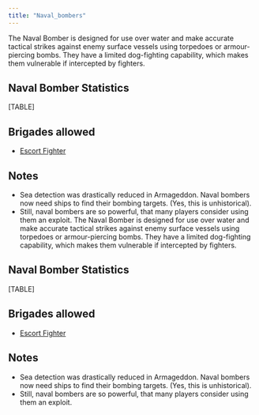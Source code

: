 ```yaml
---
title: "Naval_bombers"
---
```


The Naval Bomber is designed for use over water and make accurate
tactical strikes against enemy surface vessels using torpedoes or
armour-piercing bombs. They have a limited dog-fighting capability,
which makes them vulnerable if intercepted by fighters.

##  Naval Bomber Statistics 

[TABLE]

##  Brigades allowed 

-   [Escort Fighter](/Escort_Fighter "Escort Fighter")

##  Notes 

-   Sea detection was drastically reduced in Armageddon. Naval bombers
    now need ships to find their bombing targets. (Yes, this is
    unhistorical).
-   Still, naval bombers are so powerful, that many players consider
    using them an exploit.
The Naval Bomber is designed for use over water and make accurate
tactical strikes against enemy surface vessels using torpedoes or
armour-piercing bombs. They have a limited dog-fighting capability,
which makes them vulnerable if intercepted by fighters.

##  Naval Bomber Statistics 

[TABLE]

##  Brigades allowed 

-   [Escort Fighter](/Escort_Fighter "Escort Fighter")

##  Notes 

-   Sea detection was drastically reduced in Armageddon. Naval bombers
    now need ships to find their bombing targets. (Yes, this is
    unhistorical).
-   Still, naval bombers are so powerful, that many players consider
    using them an exploit.
